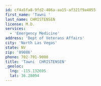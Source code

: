 ```yaml
---
id: cf4a5fa8-9fd2-406a-aa15-af321f9a4055
first_name: 'Tawni '
last_name: CHRISTENSEN
license: M.D.
services:
  - 'Emergency Medicine'
address: 'Dept of Veterans Affairs'
city: 'North Las Vegas'
state: NV
zip: '89086'
phone: 702-791-9000
title: 'Tawni  CHRISTENSEN'
_geoloc:
  lng: -115.132695
  lat: 36.28094
---
```

